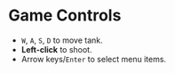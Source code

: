 # Game Controls

- `W`, `A`, `S`, `D` to move tank.
- **Left-click** to shoot.
- Arrow keys/`Enter` to select menu items.
